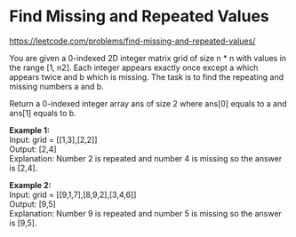 # Find Missing and Repeated Values
https://leetcode.com/problems/find-missing-and-repeated-values/

You are given a 0-indexed 2D integer matrix grid of size n * n with values in the range [1, n2]. Each integer appears exactly once except a which appears twice and b which is missing. The task is to find the repeating and missing numbers a and b.

Return a 0-indexed integer array ans of size 2 where ans[0] equals to a and ans[1] equals to b.

<b>Example 1:</b>\
Input: grid = [[1,3],[2,2]]\
Output: [2,4]\
Explanation: Number 2 is repeated and number 4 is missing so the answer is [2,4].

<b>Example 2:</b>\
Input: grid = [[9,1,7],[8,9,2],[3,4,6]]\
Output: [9,5]\
Explanation: Number 9 is repeated and number 5 is missing so the answer is [9,5].
